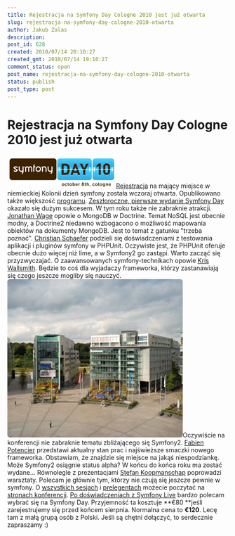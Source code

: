 ```yaml
---
title: Rejestracja na Symfony Day Cologne 2010 jest już otwarta
slug: rejestracja-na-symfony-day-cologne-2010-otwarta
author: Jakub Zalas
description: 
post_id: 628
created: 2010/07/14 20:10:27
created_gmt: 2010/07/14 19:10:27
comment_status: open
post_name: rejestracja-na-symfony-day-cologne-2010-otwarta
status: publish
post_type: post
---
```


<!--Rejestracja na mający miejsce w niemieckiej Kolonii dzień symfony została wczoraj otwarta. Opublikowano także większość programu. Zeszłoroczne, pierwsze wydanie Symfony Day okazało się dużym sukcesem. W tym roku także nie zabraknie atrakcji.-->

# Rejestracja na Symfony Day Cologne 2010 jest już otwarta

![Symfony Day 2010](/uploads/wp//2010/07/symfonyday10.png)[Rejestracja](http://www.symfonyday.com/en/register.html) na mający miejsce w niemieckiej Kolonii dzień symfony została wczoraj otwarta. Opublikowano także większość [programu](http://www.symfonyday.com/en/program.html). [Zeszłoroczne, pierwsze wydanie Symfony Day](http://www.symfonyday.com/en/archives.html) okazało się dużym sukcesem. W tym roku także nie zabraknie atrakcji. [Jonathan Wage](http://twitter.com/jwage) opowie o MongoDB w Doctrine. Temat NoSQL jest obecnie modny, a Doctrine2 niedawno wzbogacono o możliwość mapowania obiektów na dokumenty MongoDB. Jest to temat z gatunku "trzeba poznać". [Christian Schaefer](http://twitter.com/testically) podzieli się doświadczeniami z testowania aplikacji i pluginów symfony w PHPUnit. Oczywiste jest, że PHPUnit oferuje obecnie dużo więcej niż lime, a w Symfony2 go zastąpi. Warto zacząć się przyzwyczajać. O zaawansowanych symfony-technikach opowie [Kris Wallsmith](http://twitter.com/kriswallsmith). Będzie to coś dla wyjadaczy frameworka, którzy zastanawiają się czego jeszcze mogliby się nauczyć. ![Komed](/uploads/wp//2010/07/komed01-400x360.png)Oczywiście na konferencji nie zabraknie tematu zbliżającego się Symfony2. [Fabien Potencier](http://twitter.com/fabpot) przedstawi aktualny stan prac i najświeższe smaczki nowego frameworka. Obstawiam, że znajdzie się miejsce na jakąś niespodziankę. Może Symfony2 osiągnie status alpha? W końcu do końca roku ma zostać wydane... Równolegle z prezentacjami [Stefan Koopmanschap](http://twitter.com/skoop) poprowadzi warsztaty. Polecam je głównie tym, którzy nie czują się jeszcze pewnie w symfony. O [wszystkich sesjach](http://www.symfonyday.com/en/program.html) i [prelegentach](http://www.symfonyday.com/en/speakers.html) możecie poczytać na [stronach konferencji](http://www.symfonyday.com/en/). [Po doświadczeniach z Symfony Live](/symfony-live-2010) bardzo polecam wybrać się na Symfony Day. Przyjemność ta kosztuje **€80 **jeśli zarejestrujemy się przed końcem sierpnia. Normalna cena to **€120**. Lecę tam z małą grupą osób z Polski. Jeśli są chętni dołączyć, to serdecznie zapraszamy :)

